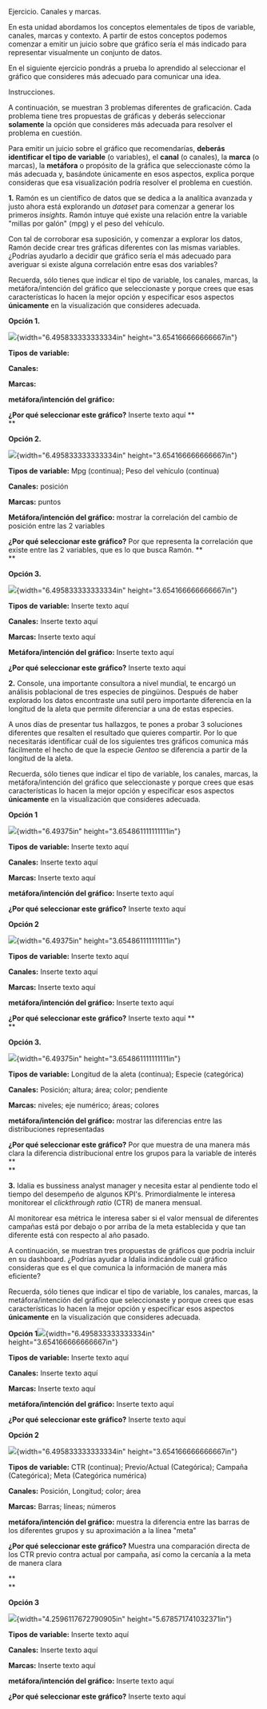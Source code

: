 Ejercicio. Canales y marcas.

En esta unidad abordamos los conceptos elementales de tipos de variable,
canales, marcas y contexto. A partir de estos conceptos podemos comenzar
a emitir un juicio sobre que gráfico sería el más indicado para
representar visualmente un conjunto de datos.

En el siguiente ejercicio pondrás a prueba lo aprendido al seleccionar
el gráfico que consideres más adecuado para comunicar una idea.

Instrucciones.

A continuación, se muestran 3 problemas diferentes de graficación. Cada
problema tiene tres propuestas de gráficas y deberás seleccionar
**solamente** la opción que consideres más adecuada para resolver el
problema en cuestión.

Para emitir un juicio sobre el gráfico que recomendarías, **deberás
identificar el tipo de variable** (o variables), el **canal** (o
canales), la **marca** (o marcas), la **metáfora** o propósito de la
gráfica que seleccionaste cómo la más adecuada y, basándote únicamente
en esos aspectos, explica porque consideras que esa visualización podría
resolver el problema en cuestión.

**1.** Ramón es un científico de datos que se dedica a la analítica
avanzada y justo ahora está explorando un *dataset* para comenzar a
generar los primeros *insights*. Ramón intuye qué existe una relación
entre la variable "millas por galón" (mpg) y el peso del vehículo.

Con tal de corroborar esa suposición, y comenzar a explorar los datos,
Ramón decide crear tres gráficas diferentes con las mismas variables.
¿Podrías ayudarlo a decidir que gráfico sería el más adecuado para
averiguar si existe alguna correlación entre esas dos variables?

Recuerda, sólo tienes que indicar el tipo de variable, los canales,
marcas, la metáfora/intención del gráfico que seleccionaste y porque
crees que esas características lo hacen la mejor opción y especificar
esos aspectos **únicamente** en la visualización que consideres
adecuada.

**Opción 1.**

![](media/image1.png){width="6.495833333333334in"
height="3.654166666666667in"}

**Tipos de variable:**

**Canales:**

**Marcas:**

**metáfora/intención del gráfico:**

**¿Por qué seleccionar este gráfico?** Inserte texto aquí **\
**

**Opción 2.**

![](media/image2.png){width="6.495833333333334in"
height="3.654166666666667in"}

**Tipos de variable:** Mpg (continua); Peso del vehículo (continua)

**Canales:** posición

**Marcas:** puntos

**Metáfora/intención del gráfico:** mostrar la correlación del cambio de
posición entre las 2 variables

**¿Por qué seleccionar este gráfico?** Por que representa la correlación
que existe entre las 2 variables, que es lo que busca Ramón. **\
**

**Opción 3.**

![](media/image3.png){width="6.495833333333334in"
height="3.654166666666667in"}

**Tipos de variable:** Inserte texto aquí

**Canales:** Inserte texto aquí

**Marcas:** Inserte texto aquí

**Metáfora/intención del gráfico:** Inserte texto aquí

**¿Por qué seleccionar este gráfico?** Inserte texto aquí

**2.** Console, una importante consultora a nivel mundial, te encargó un
análisis poblacional de tres especies de pingüinos. Después de haber
explorado los datos encontraste una sutil pero importante diferencia en
la longitud de la aleta que permite diferenciar a una de estas especies.

A unos días de presentar tus hallazgos, te pones a probar 3 soluciones
diferentes que resalten el resultado que quieres compartir. Por lo que
necesitarás identificar cuál de los siguientes tres gráficos comunica
más fácilmente el hecho de que la especie *Gentoo* se diferencia a
partir de la longitud de la aleta.

Recuerda, sólo tienes que indicar el tipo de variable, los canales,
marcas, la metáfora/intención del gráfico que seleccionaste y porque
crees que esas características lo hacen la mejor opción y especificar
esos aspectos **únicamente** en la visualización que consideres
adecuada.

**Opción 1**

![](media/image4.png){width="6.49375in" height="3.654861111111111in"}

**Tipos de variable:** Inserte texto aquí

**Canales:** Inserte texto aquí

**Marcas:** Inserte texto aquí

**metáfora/intención del gráfico:** Inserte texto aquí

**¿Por qué seleccionar este gráfico?** Inserte texto aquí

**Opción 2**

![](media/image5.png){width="6.49375in" height="3.654861111111111in"}

**Tipos de variable:** Inserte texto aquí

**Canales:** Inserte texto aquí

**Marcas:** Inserte texto aquí

**metáfora/intención del gráfico:** Inserte texto aquí

**¿Por qué seleccionar este gráfico?** Inserte texto aquí **\
**

**Opción 3.**

![](media/image6.png){width="6.49375in" height="3.654861111111111in"}

**Tipos de variable:** Longitud de la aleta (continua); Especie
(categórica)

**Canales:** Posición; altura; área; color; pendiente

**Marcas:** niveles; eje numérico; áreas; colores

**metáfora/intención del gráfico:** mostrar las diferencias entre las
distribuciones representadas

**¿Por qué seleccionar este gráfico?** Por que muestra de una manera más
clara la diferencia distribucional entre los grupos para la variable de
interés **\
**

**3.** Idalia es bussiness analyst manager y necesita estar al pendiente
todo el tiempo del desempeño de algunos KPI's. Primordialmente le
interesa monitorear el *clickthrough ratio* (CTR) de manera mensual.

Al monitorear esa métrica le interesa saber si el valor mensual de
diferentes campañas está por debajo o por arriba de la meta establecida
y que tan diferente está con respecto al año pasado.

A continuación, se muestran tres propuestas de gráficos que podría
incluir en su dashboard. ¿Podrías ayudar a Idalia indicándole cuál
gráfico consideras que es el que comunica la información de manera más
eficiente?

Recuerda, sólo tienes que indicar el tipo de variable, los canales,
marcas, la metáfora/intención del gráfico que seleccionaste y porque
crees que esas características lo hacen la mejor opción y especificar
esos aspectos **únicamente** en la visualización que consideres
adecuada.

**Opción 1**![](media/image7.png){width="6.495833333333334in"
height="3.654166666666667in"}

**Tipos de variable:** Inserte texto aquí

**Canales:** Inserte texto aquí

**Marcas:** Inserte texto aquí

**metáfora/intención del gráfico:** Inserte texto aquí

**¿Por qué seleccionar este gráfico?** Inserte texto aquí

**Opción 2**

![](media/image8.png){width="6.495833333333334in"
height="3.654166666666667in"}

**Tipos de variable:** CTR (continua); Previo/Actual (Categórica);
Campaña (Categórica); Meta (Categórica numérica)

**Canales:** Posición, Longitud; color; área

**Marcas:** Barras; líneas; números

**metáfora/intención del gráfico:** muestra la diferencia entre las
barras de los diferentes grupos y su aproximación a la línea "meta"

**¿Por qué seleccionar este gráfico?** Muestra una comparación directa
de los CTR previo contra actual por campaña, así como la cercanía a la
meta de manera clara

**\
**

**Opción 3**

![](media/image9.png){width="4.2596117672790905in"
height="5.678571741032371in"}

**Tipos de variable:** Inserte texto aquí

**Canales:** Inserte texto aquí

**Marcas:** Inserte texto aquí

**metáfora/intención del gráfico:** Inserte texto aquí

**¿Por qué seleccionar este gráfico?** Inserte texto aquí
